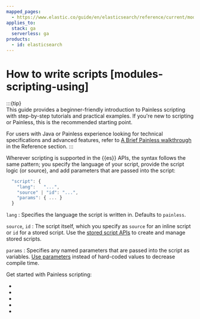 ```yaml
---
mapped_pages:
  - https://www.elastic.co/guide/en/elasticsearch/reference/current/modules-scripting-using.html
applies_to:
  stack: ga
  serverless: ga
products:
  - id: elasticsearch
---
```


# How to write scripts [modules-scripting-using]

:::{tip}   
This guide provides a beginner-friendly introduction to Painless scripting with step-by-step tutorials and practical examples. If you're new to scripting or Painless, this is the recommended starting point.

For users with Java or Painless experience looking for technical specifications and advanced features, refer to [A Brief Painless walkthrough](elasticsearch://reference/scripting-languages/painless/brief-painless-walkthrough.md) in the Reference section.
:::

Wherever scripting is supported in the {{es}} APIs, the syntax follows the same pattern; you specify the language of your script, provide the script logic (or source), and add parameters that are passed into the script:

```js
  "script": {
    "lang":   "...",
    "source" | "id": "...",
    "params": { ... }
  }
```

`lang`
:   Specifies the language the script is written in. Defaults to `painless`.

`source`, `id`
:   The script itself, which you specify as `source` for an inline script or `id` for a stored script. Use the [stored script APIs](https://www.elastic.co/docs/api/doc/elasticsearch/group/endpoint-script) to create and manage stored scripts.

`params`
:   Specifies any named parameters that are passed into the script as variables. [Use parameters](#prefer-params) instead of hard-coded values to decrease compile time.

Get started with Painless scripting:

* [](/explore-analyze/scripting/modules-scripting-write-first-script.md)
* [](/explore-analyze/scripting/modules-scripting-use-parameters.md)
* [](/explore-analyze/scripting/modules-scripting-shorten-script.md)
* [](/explore-analyze/scripting/modules-scripting-store-and-retrieve.md)
* [](/explore-analyze/scripting/modules-scripting-update-documents.md)
